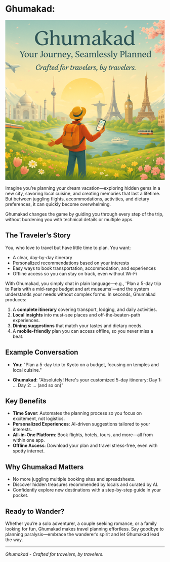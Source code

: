 # Ghumakad: 

![App Preview](./images/ghumakadapp.jpeg)

Imagine you’re planning your dream vacation—exploring hidden gems in a new city, savoring local cuisine, and creating memories that last a lifetime. But between juggling flights, accommodations, activities, and dietary preferences, it can quickly become overwhelming. 

Ghumakad changes the game by guiding you through every step of the trip, without burdening you with technical details or multiple apps.

## The Traveler’s Story
 
You, who love to travel but have little time to plan. You want:

- A clear, day-by-day itinerary
- Personalized recommendations based on your interests
- Easy ways to book transportation, accommodation, and experiences
- Offline access so you can stay on track, even without Wi-Fi

With Ghumakad, you simply chat in plain language—e.g., 'Plan a 5-day trip to Paris with a mid-range budget and art museums'—and the system understands your needs without complex forms. In seconds, Ghumakad produces:

1. A **complete itinerary** covering transport, lodging, and daily activities.
2. **Local insights** into must-see places and off-the-beaten-path experiences.
3. **Dining suggestions** that match your tastes and dietary needs.
4. A **mobile-friendly** plan you can access offline, so you never miss a beat.

## Example Conversation

- **You**: "Plan a 5-day trip to Kyoto on a budget, focusing on temples and local cuisine."

- **Ghumakad**: "Absolutely! Here's your customized 5-day itinerary: Day 1: ... Day 2: ... (and so on)"

## Key Benefits

- **Time Saver**: Automates the planning process so you focus on excitement, not logistics.
- **Personalized Experiences**: AI-driven suggestions tailored to your interests.
- **All-in-One Platform**: Book flights, hotels, tours, and more—all from within one app.
- **Offline Access**: Download your plan and travel stress-free, even with spotty internet.

## Why Ghumakad Matters

- No more juggling multiple booking sites and spreadsheets.
- Discover hidden treasures recommended by locals and curated by AI.
- Confidently explore new destinations with a step-by-step guide in your pocket.

## Ready to Wander?

Whether you’re a solo adventurer, a couple seeking romance, or a family looking for fun, Ghumakad makes travel planning effortless. Say goodbye to planning paralysis—embrace the wanderer’s spirit and let Ghumakad lead the way.

---
*Ghumakad - Crafted for travelers, by travelers.*
